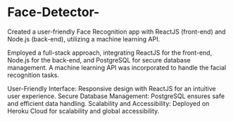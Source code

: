 # Face-Detector-

Created a user-friendly Face Recognition app with ReactJS (front-end) and Node.js (back-end), utilizing a machine learning API.

Employed a full-stack approach, integrating ReactJS for the front-end, Node.js for the back-end, and PostgreSQL for secure database management. A machine learning API was incorporated to handle the facial recognition tasks.

User-Friendly Interface: Responsive design with ReactJS for an intuitive user experience. Secure Database Management: PostgreSQL ensures safe and efficient data handling. Scalability and Accessibility: Deployed on Heroku Cloud for scalability and global accessibility.
